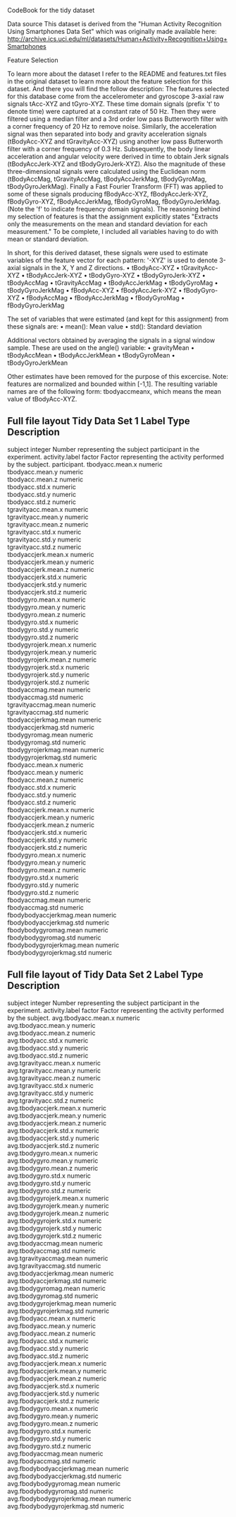 CodeBook for the tidy dataset

Data source
This dataset is derived from the "Human Activity Recognition Using Smartphones Data Set" which was originally made available 
here: http://archive.ics.uci.edu/ml/datasets/Human+Activity+Recognition+Using+Smartphones

Feature Selection

To learn more about the dataset I refer to the README and features.txt files in the original dataset to learn more about 
the feature selection for this dataset. And there you will find the follow description:
The features selected for this database come from the accelerometer and gyroscope 3-axial raw signals tAcc-XYZ and tGyro-XYZ. 
These time domain signals (prefix 't' to denote time) were captured at a constant rate of 50 Hz. Then they were filtered 
using a median filter and a 3rd order low pass Butterworth filter with a corner frequency of 20 Hz to remove noise. 
Similarly, the acceleration signal was then separated into body and gravity acceleration signals (tBodyAcc-XYZ and 
tGravityAcc-XYZ) using another low pass Butterworth filter with a corner frequency of 0.3 Hz. 
Subsequently, the body linear acceleration and angular velocity were derived in time to obtain Jerk signals (tBodyAccJerk-XYZ 
and tBodyGyroJerk-XYZ). Also the magnitude of these three-dimensional signals were calculated using the Euclidean norm
(tBodyAccMag, tGravityAccMag, tBodyAccJerkMag, tBodyGyroMag, tBodyGyroJerkMag). 
Finally a Fast Fourier Transform (FFT) was applied to some of these signals producing fBodyAcc-XYZ, fBodyAccJerk-XYZ, 
fBodyGyro-XYZ, fBodyAccJerkMag, fBodyGyroMag, fBodyGyroJerkMag. (Note the 'f' to indicate frequency domain signals). 
The reasoning behind my selection of features is that the assignment explicitly states "Extracts only the measurements 
on the mean and standard deviation for each measurement." To be complete, I included all variables having to do with 
mean or standard deviation.

In short, for this derived dataset, these signals were used to estimate variables of the feature vector for each pattern:
'-XYZ' is used to denote 3-axial signals in the X, Y and Z directions.
•	tBodyAcc-XYZ
•	tGravityAcc-XYZ
•	tBodyAccJerk-XYZ
•	tBodyGyro-XYZ
•	tBodyGyroJerk-XYZ
•	tBodyAccMag
•	tGravityAccMag
•	tBodyAccJerkMag
•	tBodyGyroMag
•	tBodyGyroJerkMag
•	fBodyAcc-XYZ
•	fBodyAccJerk-XYZ
•	fBodyGyro-XYZ
•	fBodyAccMag
•	fBodyAccJerkMag
•	fBodyGyroMag
•	fBodyGyroJerkMag

The set of variables that were estimated (and kept for this assignment) from these signals are: 
•	mean(): Mean value
•	std(): Standard deviation

Additional vectors obtained by averaging the signals in a signal window sample. These are used on the angle() variable:
•	gravityMean
•	tBodyAccMean
•	tBodyAccJerkMean
•	tBodyGyroMean
•	tBodyGyroJerkMean

Other estimates have been removed for the purpose of this excercise.
Note: features are normalized and bounded within [-1,1].
The resulting variable names are of the following form: tbodyaccmeanx, which means the mean value of tBodyAcc-XYZ.

Full file layout Tidy Data Set 1
Label                          Type        Description
------------------------------------------------------------------------------------------
subject                        integer     Number representing the subject participant in the experiment.
activity.label                 factor      Factor representing the activity performed by the subject. participant.
tbodyacc.mean.x                numeric     
tbodyacc.mean.y                numeric     
tbodyacc.mean.z                numeric     
tbodyacc.std.x                 numeric     
tbodyacc.std.y                 numeric     
tbodyacc.std.z                 numeric     
tgravityacc.mean.x             numeric     
tgravityacc.mean.y             numeric     
tgravityacc.mean.z             numeric     
tgravityacc.std.x              numeric     
tgravityacc.std.y              numeric     
tgravityacc.std.z              numeric     
tbodyaccjerk.mean.x            numeric     
tbodyaccjerk.mean.y            numeric     
tbodyaccjerk.mean.z            numeric     
tbodyaccjerk.std.x             numeric     
tbodyaccjerk.std.y             numeric     
tbodyaccjerk.std.z             numeric     
tbodygyro.mean.x               numeric     
tbodygyro.mean.y               numeric     
tbodygyro.mean.z               numeric     
tbodygyro.std.x                numeric     
tbodygyro.std.y                numeric     
tbodygyro.std.z                numeric     
tbodygyrojerk.mean.x           numeric     
tbodygyrojerk.mean.y           numeric     
tbodygyrojerk.mean.z           numeric     
tbodygyrojerk.std.x            numeric     
tbodygyrojerk.std.y            numeric     
tbodygyrojerk.std.z            numeric     
tbodyaccmag.mean               numeric     
tbodyaccmag.std                numeric     
tgravityaccmag.mean            numeric     
tgravityaccmag.std             numeric     
tbodyaccjerkmag.mean           numeric     
tbodyaccjerkmag.std            numeric     
tbodygyromag.mean              numeric     
tbodygyromag.std               numeric     
tbodygyrojerkmag.mean          numeric     
tbodygyrojerkmag.std           numeric     
fbodyacc.mean.x                numeric     
fbodyacc.mean.y                numeric     
fbodyacc.mean.z                numeric     
fbodyacc.std.x                 numeric     
fbodyacc.std.y                 numeric     
fbodyacc.std.z                 numeric     
fbodyaccjerk.mean.x            numeric     
fbodyaccjerk.mean.y            numeric     
fbodyaccjerk.mean.z            numeric     
fbodyaccjerk.std.x             numeric     
fbodyaccjerk.std.y             numeric     
fbodyaccjerk.std.z             numeric     
fbodygyro.mean.x               numeric     
fbodygyro.mean.y               numeric     
fbodygyro.mean.z               numeric     
fbodygyro.std.x                numeric     
fbodygyro.std.y                numeric     
fbodygyro.std.z                numeric     
fbodyaccmag.mean               numeric     
fbodyaccmag.std                numeric     
fbodybodyaccjerkmag.mean       numeric     
fbodybodyaccjerkmag.std        numeric     
fbodybodygyromag.mean          numeric     
fbodybodygyromag.std           numeric     
fbodybodygyrojerkmag.mean      numeric     
fbodybodygyrojerkmag.std       numeric     

Full file layout of Tidy Data Set 2
Label                          Type      Description
-------------------------------------------------------------------------------------------
subject                        integer     Number representing the subject participant in the experiment.
activity.label                 factor      Factor representing the activity performed by the subject.
avg.tbodyacc.mean.x            numeric     
avg.tbodyacc.mean.y            numeric     
avg.tbodyacc.mean.z            numeric     
avg.tbodyacc.std.x             numeric     
avg.tbodyacc.std.y             numeric     
avg.tbodyacc.std.z             numeric     
avg.tgravityacc.mean.x         numeric     
avg.tgravityacc.mean.y         numeric     
avg.tgravityacc.mean.z         numeric     
avg.tgravityacc.std.x          numeric     
avg.tgravityacc.std.y          numeric     
avg.tgravityacc.std.z          numeric     
avg.tbodyaccjerk.mean.x        numeric     
avg.tbodyaccjerk.mean.y        numeric     
avg.tbodyaccjerk.mean.z        numeric     
avg.tbodyaccjerk.std.x         numeric     
avg.tbodyaccjerk.std.y         numeric     
avg.tbodyaccjerk.std.z         numeric     
avg.tbodygyro.mean.x           numeric     
avg.tbodygyro.mean.y           numeric     
avg.tbodygyro.mean.z           numeric     
avg.tbodygyro.std.x            numeric     
avg.tbodygyro.std.y            numeric     
avg.tbodygyro.std.z            numeric     
avg.tbodygyrojerk.mean.x       numeric     
avg.tbodygyrojerk.mean.y       numeric     
avg.tbodygyrojerk.mean.z       numeric     
avg.tbodygyrojerk.std.x        numeric     
avg.tbodygyrojerk.std.y        numeric     
avg.tbodygyrojerk.std.z        numeric     
avg.tbodyaccmag.mean           numeric     
avg.tbodyaccmag.std            numeric     
avg.tgravityaccmag.mean        numeric     
avg.tgravityaccmag.std         numeric     
avg.tbodyaccjerkmag.mean       numeric     
avg.tbodyaccjerkmag.std        numeric     
avg.tbodygyromag.mean          numeric     
avg.tbodygyromag.std           numeric     
avg.tbodygyrojerkmag.mean      numeric     
avg.tbodygyrojerkmag.std       numeric     
avg.fbodyacc.mean.x            numeric     
avg.fbodyacc.mean.y            numeric     
avg.fbodyacc.mean.z            numeric     
avg.fbodyacc.std.x             numeric     
avg.fbodyacc.std.y             numeric     
avg.fbodyacc.std.z             numeric     
avg.fbodyaccjerk.mean.x        numeric     
avg.fbodyaccjerk.mean.y        numeric     
avg.fbodyaccjerk.mean.z        numeric     
avg.fbodyaccjerk.std.x         numeric     
avg.fbodyaccjerk.std.y         numeric     
avg.fbodyaccjerk.std.z         numeric     
avg.fbodygyro.mean.x           numeric     
avg.fbodygyro.mean.y           numeric     
avg.fbodygyro.mean.z           numeric     
avg.fbodygyro.std.x            numeric     
avg.fbodygyro.std.y            numeric     
avg.fbodygyro.std.z            numeric     
avg.fbodyaccmag.mean           numeric     
avg.fbodyaccmag.std            numeric     
avg.fbodybodyaccjerkmag.mean   numeric     
avg.fbodybodyaccjerkmag.std    numeric     
avg.fbodybodygyromag.mean      numeric     
avg.fbodybodygyromag.std       numeric     
avg.fbodybodygyrojerkmag.mean  numeric     
avg.fbodybodygyrojerkmag.std   numeric     

